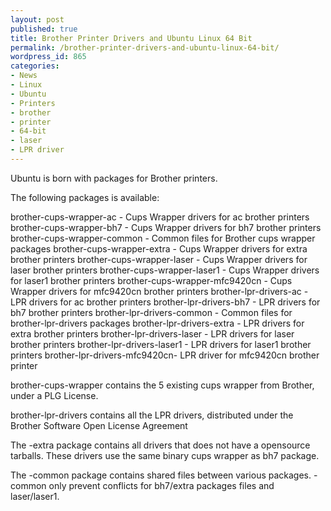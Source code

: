 ```yaml
---
layout: post
published: true
title: Brother Printer Drivers and Ubuntu Linux 64 Bit
permalink: /brother-printer-drivers-and-ubuntu-linux-64-bit/
wordpress_id: 865
categories:
- News
- Linux
- Ubuntu
- Printers
- brother
- printer
- 64-bit
- laser
- LPR driver
---
```



Ubuntu is born with packages for Brother printers.

The following packages is available:

brother-cups-wrapper-ac - Cups Wrapper drivers for ac brother printers
brother-cups-wrapper-bh7 - Cups Wrapper drivers for bh7 brother printers
brother-cups-wrapper-common - Common files for Brother cups wrapper packages
brother-cups-wrapper-extra - Cups Wrapper drivers for extra brother printers
brother-cups-wrapper-laser - Cups Wrapper drivers for laser brother printers
brother-cups-wrapper-laser1 - Cups Wrapper drivers for laser1 brother printers
brother-cups-wrapper-mfc9420cn - Cups Wrapper drivers for mfc9420cn brother printers
brother-lpr-drivers-ac  - LPR drivers for ac brother printers
brother-lpr-drivers-bh7 - LPR drivers for bh7 brother printers
brother-lpr-drivers-common - Common files for brother-lpr-drivers packages
brother-lpr-drivers-extra - LPR drivers for extra brother printers
brother-lpr-drivers-laser - LPR drivers for laser brother printers
brother-lpr-drivers-laser1 - LPR drivers for laser1 brother printers
brother-lpr-drivers-mfc9420cn- LPR driver for mfc9420cn brother printer

brother-cups-wrapper contains the 5 existing cups wrapper from Brother, under a PLG License.

brother-lpr-drivers contains all the LPR drivers, distributed under the Brother Software Open License Agreement

The -extra package contains all drivers that does not have a opensource tarballs. These drivers use the same binary cups wrapper as bh7 package.

The -common package contains shared files between various packages. -common only prevent conflicts for bh7/extra packages files and laser/laser1.

